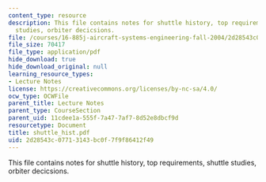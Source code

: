 ```yaml
---
content_type: resource
description: This file contains notes for shuttle history, top requirements, shuttle
  studies, orbiter decicsions.
file: /courses/16-885j-aircraft-systems-engineering-fall-2004/2d28543c07713143bc0f7f9f86412f49_shuttle_hist.pdf
file_size: 70417
file_type: application/pdf
hide_download: true
hide_download_original: null
learning_resource_types:
- Lecture Notes
license: https://creativecommons.org/licenses/by-nc-sa/4.0/
ocw_type: OCWFile
parent_title: Lecture Notes
parent_type: CourseSection
parent_uid: 11cdee1a-555f-7a47-7af7-8d52e8dbcf9d
resourcetype: Document
title: shuttle_hist.pdf
uid: 2d28543c-0771-3143-bc0f-7f9f86412f49
---
```

This file contains notes for shuttle history, top requirements, shuttle studies, orbiter decicsions.